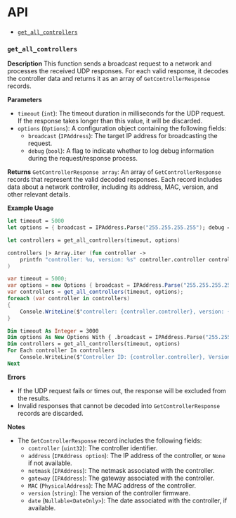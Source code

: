 # API

- [`get_all_controllers`](#get_all_controllers)


### **`get_all_controllers`**

**Description**
This function sends a broadcast request to a network and processes the received UDP responses. For each valid response, it decodes the controller data and returns it as an array of `GetControllerResponse` records.

**Parameters**
- `timeout` (`int`): The timeout duration in milliseconds for the UDP request. If the response takes longer than this value, it will be discarded.
- `options` (`Options`): A configuration object containing the following fields:
  - `broadcast` (`IPAddress`): The target IP address for broadcasting the request.
  - `debug` (`bool`): A flag to indicate whether to log debug information during the request/response process.

**Returns**
`GetControllerResponse array`: An array of `GetControllerResponse` records that represent the valid decoded responses. Each record includes data about a network controller, including its address, MAC, version, and other relevant details.

**Example Usage**

```fsharp
let timeout = 5000
let options = { broadcast = IPAddress.Parse("255.255.255.255"); debug = true }

let controllers = get_all_controllers(timeout, options)

controllers |> Array.iter (fun controller ->
    printfn "controller: %u, version: %s" controller.controller controller.version
)
```
```csharp
var timeout = 5000;
var options = new Options { broadcast = IPAddress.Parse("255.255.255.255"), debug = true };
var controllers = get_all_controllers(timeout, options);
foreach (var controller in controllers)
{
    Console.WriteLine($"controller: {controller.controller}, version: {controller.version}");
}
```
```vb
Dim timeout As Integer = 3000
Dim options As New Options With { .broadcast = IPAddress.Parse("255.255.255.255"), .debug = True }
Dim controllers = get_all_controllers(timeout, options)
For Each controller In controllers
    Console.WriteLine($"Controller ID: {controller.controller}, Version: {controller.version}")
Next
```

**Errors**
- If the UDP request fails or times out, the response will be excluded from the results.
- Invalid responses that cannot be decoded into `GetControllerResponse` records are discarded.

**Notes**
- The `GetControllerResponse` record includes the following fields:
  - `controller` (`uint32`): The controller identifier.
  - `address` (`IPAddress option`): The IP address of the controller, or `None` if not available.
  - `netmask` (`IPAddress`): The netmask associated with the controller.
  - `gateway` (`IPAddress`): The gateway associated with the controller.
  - `MAC` (`PhysicalAddress`): The MAC address of the controller.
  - `version` (`string`): The version of the controller firmware.
  - `date` (`Nullable<DateOnly>`): The date associated with the controller, if available.

